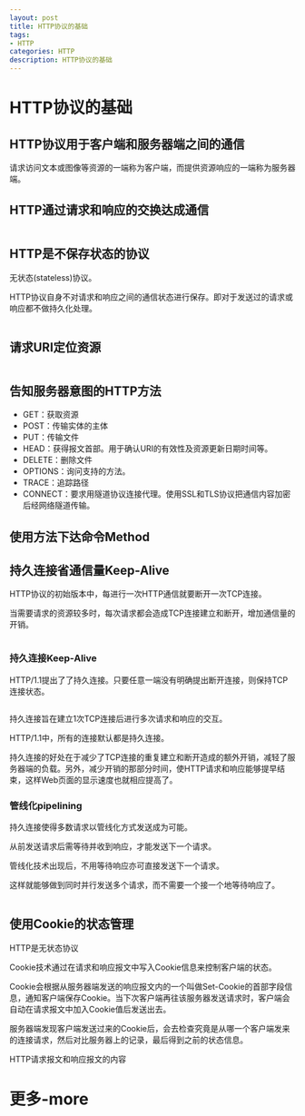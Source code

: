 ```yaml
---
layout: post
title: HTTP协议的基础
tags:
- HTTP
categories: HTTP
description: HTTP协议的基础
---
```


# HTTP协议的基础

## HTTP协议用于客户端和服务器端之间的通信

请求访问文本或图像等资源的一端称为客户端，而提供资源响应的一端称为服务器端。

## HTTP通过请求和响应的交换达成通信

<div class="rd">
    <img src="/assets/images/2017/10-11-12/10-30-5.png" alt="">
</div>

## HTTP是不保存状态的协议

无状态(stateless)协议。

HTTP协议自身不对请求和响应之间的通信状态进行保存。即对于发送过的请求或响应都不做持久化处理。

<div class="rd">
    <img src="/assets/images/2017/10-11-12/10-30-6.png" alt="">
</div>

## 请求URI定位资源

<div class="rd">
    <img src="/assets/images/2017/10-11-12/10-30-7.png" alt="">
</div>

## 告知服务器意图的HTTP方法

- GET：获取资源
- POST：传输实体的主体
- PUT：传输文件
- HEAD：获得报文首部。用于确认URI的有效性及资源更新日期时间等。
- DELETE：删除文件
- OPTIONS：询问支持的方法。
- TRACE：追踪路径
- CONNECT：要求用隧道协议连接代理。使用SSL和TLS协议把通信内容加密后经网络隧道传输。

## 使用方法下达命令Method

## 持久连接省通信量Keep-Alive

HTTP协议的初始版本中，每进行一次HTTP通信就要断开一次TCP连接。

当需要请求的资源较多时，每次请求都会造成TCP连接建立和断开，增加通信量的开销。

<div class="rd">
    <img src="/assets/images/2017/10-11-12/10-30-8.png" alt="">
</div>

### 持久连接Keep-Alive

HTTP/1.1提出了了持久连接。只要任意一端没有明确提出断开连接，则保持TCP连接状态。

<div class="rd">
    <img src="/assets/images/2017/10-11-12/10-30-9.png" alt="">
</div>

持久连接旨在建立1次TCP连接后进行多次请求和响应的交互。

HTTP/1.1中，所有的连接默认都是持久连接。

持久连接的好处在于减少了TCP连接的重复建立和断开造成的额外开销，减轻了服务器端的负载。另外，减少开销的那部分时间，使HTTP请求和响应能够提早结束，这样Web页面的显示速度也就相应提高了。

### 管线化pipelining

持久连接使得多数请求以管线化方式发送成为可能。

从前发送请求后需等待并收到响应，才能发送下一个请求。

管线化技术出现后，不用等待响应亦可直接发送下一个请求。

这样就能够做到同时并行发送多个请求，而不需要一个接一个地等待响应了。

<div class="rd">
    <img src="/assets/images/2017/10-11-12/10-30-10.png" alt="">
</div>

## 使用Cookie的状态管理

HTTP是无状态协议

Cookie技术通过在请求和响应报文中写入Cookie信息来控制客户端的状态。

Cookie会根据从服务器端发送的响应报文内的一个叫做Set-Cookie的首部字段信息，通知客户端保存Cookie。当下次客户端再往该服务器发送请求时，客户端会自动在请求报文中加入Cookie值后发送出去。

服务器端发现客户端发送过来的Cookie后，会去检查究竟是从哪一个客户端发来的连接请求，然后对比服务器上的记录，最后得到之前的状态信息。

<div class="rd">
    <img src="/assets/images/2017/10-11-12/10-30-11.png" alt="">
</div>

<div class="rd">
    <img src="/assets/images/2017/10-11-12/10-30-12.png" alt="">
</div>
HTTP请求报文和响应报文的内容

<div class="rd">
    <img src="/assets/images/2017/10-11-12/10-30-13.png" alt="">
</div>

# 更多-more

